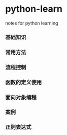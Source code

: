 # python-learn
notes for python learning

### 基础知识

### 常用方法

### 流程控制

### 函数的定义使用

### 面向对象编程

### 案例

### 正则表达式

